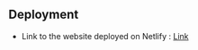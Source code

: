 ## Deployment

* Link to the website deployed on Netlify : [Link](https://adoring-leavitt-c26d3c.netlify.com/)
